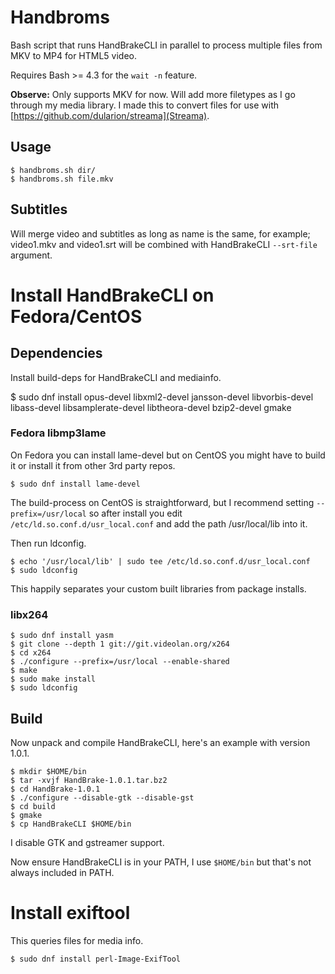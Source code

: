 # Handbroms

Bash script that runs HandBrakeCLI in parallel to process multiple files from MKV to MP4 for HTML5 video.

Requires Bash >= 4.3 for the ``wait -n`` feature.

**Observe:** Only supports MKV for now. Will add more filetypes as I go through my media library. I made this to convert files for use with [https://github.com/dularion/streama](Streama).

## Usage

	$ handbroms.sh dir/
	$ handbroms.sh file.mkv

## Subtitles

Will merge video and subtitles as long as name is the same, for example; video1.mkv and video1.srt will be combined with HandBrakeCLI ``--srt-file`` argument.

# Install HandBrakeCLI on Fedora/CentOS

## Dependencies

Install build-deps for HandBrakeCLI and mediainfo.

  $ sudo dnf install opus-devel libxml2-devel jansson-devel libvorbis-devel \
		libass-devel libsamplerate-devel libtheora-devel bzip2-devel gmake

### Fedora libmp3lame

On Fedora you can install lame-devel but on CentOS you might have to build it or install it from other 3rd party repos.

	$ sudo dnf install lame-devel

The build-process on CentOS is straightforward, but I recommend setting ``--prefix=/usr/local`` so after install you edit ``/etc/ld.so.conf.d/usr_local.conf`` and add the path /usr/local/lib into it.

Then run ldconfig.

	$ echo '/usr/local/lib' | sudo tee /etc/ld.so.conf.d/usr_local.conf
	$ sudo ldconfig

This happily separates your custom built libraries from package installs.

### libx264

	$ sudo dnf install yasm
	$ git clone --depth 1 git://git.videolan.org/x264
	$ cd x264
	$ ./configure --prefix=/usr/local --enable-shared
	$ make
	$ sudo make install
	$ sudo ldconfig

## Build

Now unpack and compile HandBrakeCLI, here's an example with version 1.0.1.

	$ mkdir $HOME/bin
	$ tar -xvjf HandBrake-1.0.1.tar.bz2
	$ cd HandBrake-1.0.1
	$ ./configure --disable-gtk --disable-gst
	$ cd build
	$ gmake
	$ cp HandBrakeCLI $HOME/bin

I disable GTK and gstreamer support.

Now ensure HandBrakeCLI is in your PATH, I use ``$HOME/bin`` but that's not always included in PATH.

# Install exiftool

This queries files for media info.

	$ sudo dnf install perl-Image-ExifTool
